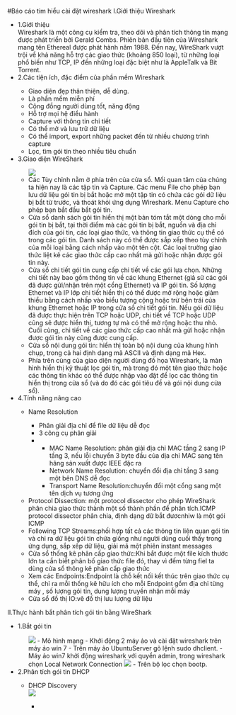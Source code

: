 #Báo cáo tim hiểu cài đặt wireshark
I.Giới thiệu Wireshark
<ul>
<li>1.Giới thiệu </li>
Wireshark là một công cụ kiểm tra, theo dõi và phân tích thông tin mạng được phát triển bởi Gerald Combs. 
Phiên bản đầu tiên của Wireshark mang tên Ethereal được phát hành năm 1988. 
Đến nay, WireShark vượt trội về khả năng hỗ trợ các giao thức (khoảng 850 loại), từ những loại phổ biến như TCP, IP đến những loại đặc biệt như là AppleTalk và Bit Torrent. 
<li>2.Các tiện ích, đặc điểm của phần mềm Wireshark </li>
<ul>
<li>Giao diện đẹp thân thiện, dễ dùng.</li>

<li> Là phần mềm miễn phí </li>

<li> Cộng đồng người dùng tốt, năng động </li>

<li> Hỗ trợ mọi hệ điều hành</li>

<li> Capture với thông tin chi tiết</li>

<li>Có thể mở và lưu trữ dữ liệu</li>

<li>Có thể import, export những packet đến từ nhiều chương trình capture</li>

<li>Lọc, tìm gói tin theo nhiều tiêu chuẩn</li>
</ul>
<li>3.Giao diện WireShark</li>
<ul>
<img src=https://farm8.staticflickr.com/7579/16011145562_eae3b825fc_o.png>
<li>Các Tùy chỉnh nằm ở phía trên của cửa sổ. 
Mối quan tâm của chúng ta hiện nay là các tập tin và Capture.
 Các menu File cho phép bạn lưu dữ liệu gói tin bị bắt hoặc mở một tập tin có chứa các gói dữ liệu bị bắt từ trước, và thoát khỏi ứng dụng Wireshark. 
 Menu Capture cho phép bạn bắt đầu bắt gói tin.</li>
 <li>Cửa sổ danh sách gói tin hiển thị một bản tóm tắt một dòng cho mỗi gói tin
bị bắt, tại thời điểm mà các gói tin bị bắt, nguồn và địa chỉ đích của gói tin, các loại giao thức, và thông tin giao thức cụ thể có trong các gói tin. 
Danh sách này có thể được sắp xếp theo tùy chỉnh của mỗi loại bằng cách nhấp vào một tên cột. 
Các loại trường giao thức liệt kê các giao thức cấp cao nhất mà gửi hoặc nhận được gói tin này.</li>
<li>Cửa sổ chi tiết gói tin cung cấp chi tiết về các gói lựa chọn. 
Những chi tiết này bao gồm thông tin về các khung Ethernet (giả sử các gói đã được gửi/nhận trên một cổng Ethernet) và IP gói tin. 
Số lượng Ethernet và IP lớp chi tiết hiển thị có thể được mở rộng hoặc giảm thiểu bằng cách nhấp vào biểu tượng cộng hoặc trừ bên trái của khung Ethernet hoặc IP trong cửa sổ chi tiết gói tin. 
Nếu gói dữ liệu đã được thực hiện trên TCP hoặc UDP, chi tiết về TCP hoặc UDP cũng sẽ được hiển thị, tương tự mà có thể mở rộng hoặc thu nhỏ. 
Cuối cùng, chi tiết về các giao thức cấp cao nhất mà gửi hoặc nhận được gói tin này cũng được cung cấp.</li>
<li>Cửa sổ nội dung gói tin: hiển thị toàn bộ nội dung của khung hình chụp,
trong cả hai định dạng mã ASCII và định dạng mã Hex.</li>
<li>Phía trên cùng của giao diện người dùng đồ họa Wireshark, là màn hình hiển thị kỹ thuật lọc gói tin, mà trong đó một tên giao thức hoặc các thông tin khác có thể được nhập vào đặt để lọc các thông tin hiển thị trong cửa sổ (và do đó các gói tiêu đề và gói nội dung cửa sổ).</li>
</ul>
<li>4.Tính năng nâng cao</li>
<ul>
<li>Name Resolution</li>
<ul>
<li>Phân giải địa chỉ để file dữ liệu dễ đọc</li>
<li>3 công cụ phân giải<li>
<ul>
<li>MAC Name Resolution: phân giải địa chỉ MAC tầng 2 sang IP tầng 3, nếu lỗi chuyển 3 byte đầu của dịa chỉ MAC sang tên hãng sản xuất được IEEE đặc ra</li>
<li>Network Name Resolution: chuyển đổi địa chỉ tầng 3 sang một bên DNS dễ đọc</li>
<li>Transport Name Resolution:chuyển đổi một cổng sang một tên dịch vụ tương ứng</li>
</ul>
</ul>
<li>Protocol Dissection: một protocol dissector cho phép WireShark phân chia giao thức thành một số thành phần để phân tích.ICMP protocol dissector phân chia, định dạng dữ bắt đươcnhiw là một gói ICMP</li>
<li>Following TCP Streams:phối hợp tất cả các thông tin liên quan gói tin và chỉ ra dữ liệu gói tin chứa giống như người dùng cuối thấy trong ứng dụng, sắp xếp dữ liệu, giải mã một phiên instant messages</li>
<li>Cửa sổ thống kê phân cấp giao thức:Khi bắt được một file kích thước lớn ta cần biết phân bố giao thức file đó, thay vì đếm từng fiel ta dùng cửa sổ thông kê phân cấp giao thức</li>
<li>Xem các Endpoints:Endpoint là chỗ kết nối kết thúc trên giao thức cụ thể, chỉ ra mỗi thống kê hữu ích cho mỗi Endpoint gồm địa chỉ từng máy , số lượng gói tin, dung lượng truyền nhận mỗi máy</li>
<li>Cửa sổ đồ thị IO:vẽ đồ thị lưu lượng dữ liệu</li>
</ul>
</ul>
II.Thực hành bắt phân tích gói tin bằng WireShark
<ul>
<li>1.Bắt gói tin</li>
<ul>
<img src=http://i.imgur.com/LsAkS3x.png>
- Mô hình mạng
- Khởi động 2 máy ảo và cài đặt wireshark trên máy ảo win 7
- Trên máy ảo UbuntuServer gõ lệnh sudo dhclient.
- Máy ảo win7 khởi động wireshark với quyền admin, trong wireshark chọn Local Network Connection 
<img src=http://i.imgur.com/Dqv4pbc.png>
- Trên bộ lọc chọn bootp.
</ul>
<li>2.Phân tích gói tin DHCP</li>
<ul>
<li>DHCP Discovery</li>
<img src=http://i.imgur.com/VZJudEF.png>
<ul>
<li></li>
</ul>
</ul>
</ul>
